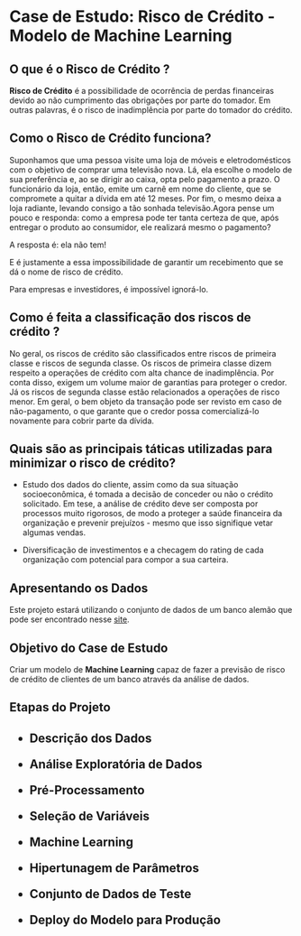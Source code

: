 # Case de Estudo: Risco de Crédito - Modelo de Machine Learning

<h2> O que é o Risco de Crédito ? </h2>

**Risco de Crédito** é a possibilidade de ocorrência de perdas financeiras devido ao não cumprimento das obrigações por parte do tomador. Em outras palavras, é o risco de inadimplência por parte do tomador do crédito. 


<h2> Como o Risco de Crédito funciona? </h2>

Suponhamos que uma pessoa visite uma loja de móveis e eletrodomésticos com o objetivo de comprar uma televisão nova. Lá, ela escolhe o modelo de sua preferência e, ao se dirigir ao caixa, opta pelo pagamento a prazo. O funcionário da loja, então, emite um carnê em nome do cliente, que se compromete a quitar a dívida em até 12 meses. Por fim, o mesmo deixa a loja radiante, levando consigo a tão sonhada televisão.Agora pense um pouco e responda: como a empresa pode ter tanta certeza de que, após entregar o produto ao consumidor, ele realizará mesmo o pagamento?

A resposta é: ela não tem!

E é justamente a essa impossibilidade de garantir um recebimento que se dá o nome de risco de crédito.

Para empresas e investidores, é impossível ignorá-lo.

<h2> Como é feita a classificação dos riscos de crédito ? </h2>

No geral, os riscos de crédito são classificados entre riscos de primeira classe e riscos de segunda classe. Os riscos de primeira classe dizem respeito a operações de crédito com alta chance de inadimplência. Por conta disso, exigem um volume maior de garantias para proteger o credor. Já os riscos de segunda classe estão relacionados a operações de risco menor. Em geral, o bem objeto da transação pode ser revisto em caso de não-pagamento, o que garante que o credor possa comercializá-lo novamente para cobrir parte da dívida.

<h2> Quais são as principais táticas utilizadas para minimizar o risco de crédito? </h2>

 - Estudo dos dados do cliente, assim como da sua situação socioeconômica, é tomada a decisão de conceder ou não o crédito solicitado. Em tese, a análise de crédito deve ser composta por processos muito rigorosos, de modo a proteger a saúde financeira da organização e prevenir prejuízos - mesmo que isso signifique vetar algumas vendas.

- Diversificação de investimentos e a checagem do rating de cada organização com potencial para compor a sua carteira.

<h2> Apresentando os Dados </h2>
    
Este projeto estará utilizando o conjunto de dados de um banco alemão que pode ser encontrado nesse [site](https://www.kaggle.com/kabure/german-credit-data-with-risk).
    
    
 <h2> Objetivo do Case de Estudo </h2>
    
Criar um modelo de **Machine Learning** capaz de fazer a previsão de risco de crédito de clientes de um banco através da análise de dados. 


<h2> Etapas do Projeto <h2>
 
 - Descrição dos Dados
 
 - Análise Exploratória de Dados
 
 - Pré-Processamento
 
 - Seleção de Variáveis
 
 - Machine Learning
 
 - Hipertunagem de Parâmetros
 
 - Conjunto de Dados de Teste
 
 - Deploy do Modelo para Produção
 
 

